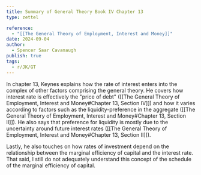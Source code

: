 ```yaml
---
title: Summary of General Theory Book IV Chapter 13
type: zettel

reference:
  - "[[The General Theory of Employment, Interest and Money]]"
date: 2024-09-04
author:
  - Spencer Saar Cavanaugh
publish: true
tags:
  - r/JK/GT
---
```


In chapter 13, Keynes explains how the rate of interest enters into the complex of other factors comprising the general theory. He covers how interest rate is effectively the "price of debt" ([[The General Theory of Employment, Interest and Money#Chapter 13, Section IV]]) and how it varies according to factors such as the liquidity-preference in the aggregate ([[The General Theory of Employment, Interest and Money#Chapter 13, Section II]]). He also says that preference for liquidity is mostly due to the uncertainty around future interest rates ([[The General Theory of Employment, Interest and Money#Chapter 13, Section II]]).

Lastly, he also touches on how rates of investment depend on the relationship between the marginal efficiency of capital and the interest rate. That said, I still do not adequately understand this concept of the schedule of the marginal efficiency of capital.
